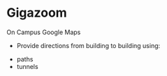 Gigazoom
========

On Campus Google Maps

* Provide directions from building to building using:
 - paths
 - tunnels

